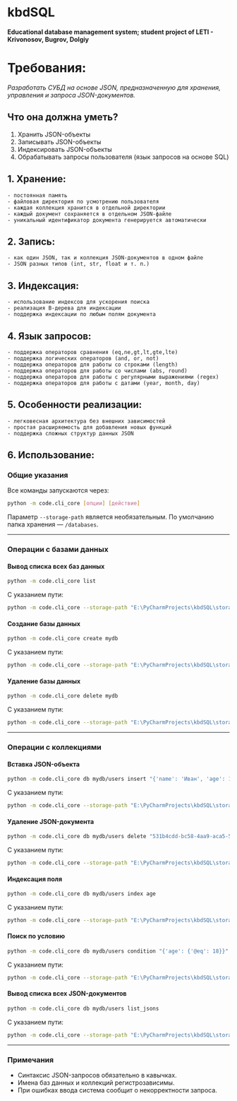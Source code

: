 # kbdSQL
**Educational database management system; student project of LETI - Krivonosov, Bugrov, Dolgiy**

# Требования: 
*Разработать СУБД на основе JSON, предназначенную для хранения, управления и запроса JSON-документов.*

## Что она должна уметь?
1. Хранить JSON-объекты
2. Записывать JSON-объекты
3. Индексировать JSON-объекты
4. Обрабатывать запросы пользователя (язык запросов на основе SQL)

## 1. Хранение:
    
    - постоянная память
    - файловая директория по усмотрению пользователя
    - каждая коллекция хранится в отдельной директории
    - каждый документ сохраняется в отдельном JSON-файле
    - уникальный идентификатор документа генерируется автоматически

## 2. Запись:

    - как один JSON, так и коллекция JSON-документов в одном файле
    - JSON разных типов (int, str, float и т. п.)

## 3. Индексация:

    - использование индексов для ускорения поиска
    - реализация B-дерева для индексации
    - поддержка индексации по любым полям документа

## 4. Язык запросов:

    - поддержка операторов сравнения (eq,ne,gt,lt,gte,lte)
    - поддержка логических операторов (and, or, not)
    - поддержка операторов для работы со строками (length) 
    - поддержка операторов для работы со числами (abs, round) 
    - поддержка операторов для работы с регулярными выражениями (regex)
    - поддержка операторов для работы с датами (year, month, day)

## 5. Особенности реализации:

    - легковесная архитектура без внешних зависимостей
    - простая расширяемость для добавления новых функций
    - поддержка сложных структур данных JSON


## 6. Использование:

### Общие указания

Все команды запускаются через:

```bash
python -m code.cli_core [опции] [действие]
```

Параметр `--storage-path` является необязательным. По умолчанию папка хранения — `/databases`.

---

### Операции с базами данных

#### Вывод списка всех баз данных

```bash
python -m code.cli_core list
```

С указанием пути:

```bash
python -m code.cli_core --storage-path "E:\PyCharmProjects\kbdSQL\storage" list
```

#### Создание базы данных

```bash
python -m code.cli_core create mydb
```

С указанием пути:

```bash
python -m code.cli_core --storage-path "E:\PyCharmProjects\kbdSQL\storage" create mydb
```

#### Удаление базы данных

```bash
python -m code.cli_core delete mydb
```

С указанием пути:

```bash
python -m code.cli_core --storage-path "E:\PyCharmProjects\kbdSQL\storage" delete mydb
```

---

### Операции с коллекциями

#### Вставка JSON-объекта

```bash
python -m code.cli_core db mydb/users insert "{'name': 'Иван', 'age': 18}"
```

С указанием пути:

```bash
python -m code.cli_core --storage-path "E:\PyCharmProjects\kbdSQL\storage" db mydb/users insert "{'name': 'Иван', 'age': 18}"
```

#### Удаление JSON-документа

```bash
python -m code.cli_core db mydb/users delete "531b4cdd-bc58-4aa9-aca5-5d1b7c44715f"
```

С указанием пути:

```bash
python -m code.cli_core --storage-path "E:\PyCharmProjects\kbdSQL\storage" db mydb/users delete "531b4cdd-bc58-4aa9-aca5-5d1b7c44715f"
```

#### Индексация поля

```bash
python -m code.cli_core db mydb/users index age
```

С указанием пути:

```bash
python -m code.cli_core --storage-path "E:\PyCharmProjects\kbdSQL\storage" db mydb/users index age
```

#### Поиск по условию

```bash
python -m code.cli_core db mydb/users condition "{'age': {'@eq': 18}}"
```

С указанием пути:

```bash
python -m code.cli_core --storage-path "E:\PyCharmProjects\kbdSQL\storage" db mydb/users condition "{'age': {'@eq': 18}}"
```

#### Вывод списка всех JSON-документов

```bash
python -m code.cli_core db mydb/users list_jsons
```

С указанием пути:

```bash
python -m code.cli_core --storage-path "E:\PyCharmProjects\kbdSQL\storage" db mydb/users list_jsons
```

---

### Примечания

- Синтаксис JSON-запросов обязательно в кавычках.
- Имена баз данных и коллекций регистрозависимы.
- При ошибках ввода система сообщит о некорректности запроса.

